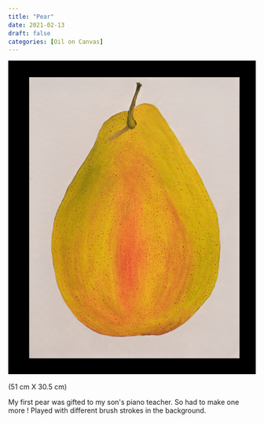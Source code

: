 ```yaml
---
title: "Pear"
date: 2021-02-13
draft: false
categories: [Oil on Canvas]
---
```


![](../../static/images/2021/02/Pear-with-Pink-Background-1.jpg)

(51 cm X 30.5 cm)

My first pear was gifted to my son's piano teacher. So had to make one more ! Played with different brush strokes in the background.